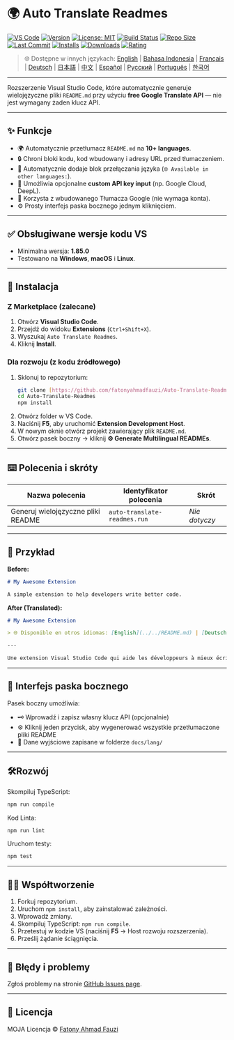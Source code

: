 # 🌍 Auto Translate Readmes

[![VS Code](https://img.shields.io/badge/VS%20Code-1.85.0+-blue.svg)](https://code.visualstudio.com/)
[![Version](https://img.shields.io/github/v/release/fatonyahmadfauzi/Auto-Translate-Readmes?color=blue.svg)](https://github.com/fatonyahmadfauzi/Auto-Translate-Readmes/releases)
[![License: MIT](https://img.shields.io/github/license/fatonyahmadfauzi/Auto-Translate-Readmes?color=green.svg)](../../LICENSE)
[![Build Status](https://github.com/fatonyahmadfauzi/Auto-Translate-Readmes/actions/workflows/main.yml/badge.svg)](https://github.com/fatonyahmadfauzi/Auto-Translate-Readmes/actions)
[![Repo Size](https://img.shields.io/github/repo-size/fatonyahmadfauzi/Auto-Translate-Readmes?color=yellow.svg)](https://github.com/fatonyahmadfauzi/Auto-Translate-Readmes)
[![Last Commit](https://img.shields.io/github/last-commit/fatonyahmadfauzi/Auto-Translate-Readmes?color=brightgreen.svg)](https://github.com/fatonyahmadfauzi/Auto-Translate-Readmes/commits/main)
[![Installs](https://vsmarketplacebadges.dev/installs-short/fatonyahmadfauzi.auto-translate-readmes.svg)](https://marketplace.visualstudio.com/items?itemName=fatonyahmadfauzi.auto-translate-readmes)
[![Downloads](https://vsmarketplacebadges.dev/downloads-short/fatonyahmadfauzi.auto-translate-readmes.svg)](https://marketplace.visualstudio.com/items?itemName=fatonyahmadfauzi.auto-translate-readmes)
[![Rating](https://vsmarketplacebadges.dev/rating-short/fatonyahmadfauzi.auto-translate-readmes.svg)](https://marketplace.visualstudio.com/items?itemName=fatonyahmadfauzi.auto-translate-readmes)

> 🌐 Dostępne w innych językach: [English](../../README.md) | [Bahasa Indonesia](README-ID.md) | [Français](README-FR.md) | [Deutsch](README-DE.md) | [日本語](README-JP.md) | [中文](README-ZH.md) | [Español](README-ES.md) | [Русский](README-RU.md) | [Português](README-PT.md) | [한국어](README-KO.md)

---

Rozszerzenie Visual Studio Code, które automatycznie generuje wielojęzyczne pliki `README.md` przy użyciu **free Google Translate API** — nie jest wymagany żaden klucz API.

---

## ✨ Funkcje

- 🌍 Automatycznie przetłumacz `README.md` na **10+ languages**.
- 🔒 Chroni bloki kodu, kod wbudowany i adresy URL przed tłumaczeniem.
- 💬 Automatycznie dodaje blok przełączania języka (`🌐 Available in other languages:`).
- 💾 Umożliwia opcjonalne **custom API key input** (np. Google Cloud, DeepL).
- 🧠 Korzysta z wbudowanego Tłumacza Google (nie wymaga konta).
- ⚙️ Prosty interfejs paska bocznego jednym kliknięciem.

---

## ✅ Obsługiwane wersje kodu VS

- Minimalna wersja: **1.85.0**
- Testowano na **Windows**, **macOS** i **Linux**.

---

## 🧩 Instalacja

### Z Marketplace (zalecane)

1. Otwórz **Visual Studio Code**.
2. Przejdź do widoku **Extensions** (`Ctrl+Shift+X`).
3. Wyszukaj `Auto Translate Readmes`.
4. Kliknij **Install**.

### Dla rozwoju (z kodu źródłowego)

1. Sklonuj to repozytorium:
    ```bash
    git clone [https://github.com/fatonyahmadfauzi/Auto-Translate-Readmes.git](https://github.com/fatonyahmadfauzi/Auto-Translate-Readmes.git)
    cd Auto-Translate-Readmes
    npm install
    ```
2. Otwórz folder w VS Code.
3. Naciśnij **F5**, aby uruchomić **Extension Development Host**.
4. W nowym oknie otwórz projekt zawierający plik `README.md`.
5. Otwórz pasek boczny → kliknij **⚙️ Generate Multilingual READMEs**.

---

## ⌨️ Polecenia i skróty

| Nazwa polecenia | Identyfikator polecenia | Skrót |
| ----------------------------- | ---------------------------- | -------- |
| Generuj wielojęzyczne pliki README | `auto-translate-readmes.run` | _Nie dotyczy_ |

---

## 🧠 Przykład

**Before:**

```md
# My Awesome Extension

A simple extension to help developers write better code.
```

**After (Translated):**

```md
# My Awesome Extension

> 🌐 Disponible en otros idiomas: [English](../../README.md) | [Deutsch](README-DE.md) | [Français](README-FR.md)

---

Une extension Visual Studio Code qui aide les développeurs à mieux écrire du code.
```

---

## 🧠 Interfejs paska bocznego

Pasek boczny umożliwia:

- 🗝️ Wprowadź i zapisz własny klucz API (opcjonalnie)
- ⚙️ Kliknij jeden przycisk, aby wygenerować wszystkie przetłumaczone pliki README
- 📁 Dane wyjściowe zapisane w folderze `docs/lang/`

---

## 🛠️Rozwój

Skompiluj TypeScript:

```bash
npm run compile
```

Kod Linta:

```bash
npm run lint
```

Uruchom testy:

```bash
npm test
```

---

## 🧑‍💻 Współtworzenie

1. Forkuj repozytorium.
2. Uruchom `npm install`, aby zainstalować zależności.
3. Wprowadź zmiany.
4. Skompiluj TypeScript: `npm run compile`.
5. Przetestuj w kodzie VS (naciśnij **F5** → Host rozwoju rozszerzenia).
6. Prześlij żądanie ściągnięcia.

---

## 🐞 Błędy i problemy

Zgłoś problemy na stronie [GitHub Issues page](https://github.com/fatonyahmadfauzi/Auto-Translate-Readmes/issues).

---

## 🧾 Licencja

MOJA Licencja © [Fatony Ahmad Fauzi](../../LICENSE)
